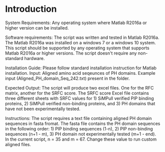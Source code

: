 # Introduction
System Requirements: Any operating system where Matlab R2016a or higher version can be installed.

Software requirements: The script was written and tested in Matlab R2016a. The Matlab R2016a was installed on a windows 7 or a windows 10 system. This script should be supported by any operating system that supports Matlab R2016a or higher versions. The script doesn't require any non-standard hardware.

Installation Guide: Please follow standard installation instruction for Matlab installation.
Input: Aligned amino acid seqeunces of PH domains. Example input (Aligned_PH_domain_Seq_242.txt) present in the folder. 

Expected Output: The script will produce two excel files. One for the RFC matrix, another for the SRFC score. The SRFC score Excel file contains three different sheets with SRFC values for 1) SiMPull verified PIP binding proteins, 2) SiMPull verified non-binding proteins, and 3) PH domains that have not been experimentally tested.

Instructions: The script requires a text file containing aligned PH domain sequences in fasta fromat. The fasta file contains the PH domain sequences in the following order: 1) PIP binding sequences (1-n), 2) PIP non-binding sequences (n+1 - m), 3) PH domain not experimentally tested (m+1 - end).  In the current script, n = 35 and m = 67. Change these value to run custom aligned files.  
